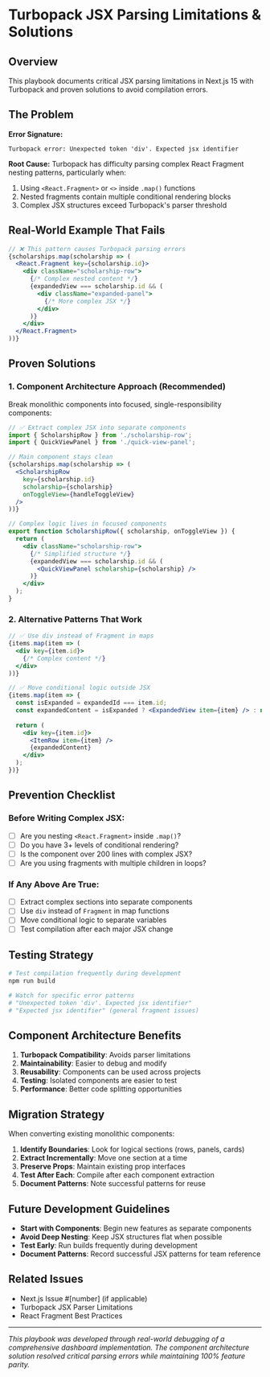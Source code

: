 # Turbopack JSX Parsing Limitations & Solutions

## Overview
This playbook documents critical JSX parsing limitations in Next.js 15 with Turbopack and proven solutions to avoid compilation errors.

## The Problem
**Error Signature:**
```
Turbopack error: Unexpected token 'div'. Expected jsx identifier
```

**Root Cause:** Turbopack has difficulty parsing complex React Fragment nesting patterns, particularly when:
1. Using `<React.Fragment>` or `<>` inside `.map()` functions
2. Nested fragments contain multiple conditional rendering blocks
3. Complex JSX structures exceed Turbopack's parser threshold

## Real-World Example That Fails
```jsx
// ❌ This pattern causes Turbopack parsing errors
{scholarships.map(scholarship => (
  <React.Fragment key={scholarship.id}>
    <div className="scholarship-row">
      {/* Complex nested content */}
      {expandedView === scholarship.id && (
        <div className="expanded-panel">
          {/* More complex JSX */}
        </div>
      )}
    </div>
  </React.Fragment>
))}
```

## Proven Solutions

### 1. Component Architecture Approach (Recommended)
Break monolithic components into focused, single-responsibility components:

```jsx
// ✅ Extract complex JSX into separate components
import { ScholarshipRow } from './scholarship-row';
import { QuickViewPanel } from './quick-view-panel';

// Main component stays clean
{scholarships.map(scholarship => (
  <ScholarshipRow 
    key={scholarship.id} 
    scholarship={scholarship}
    onToggleView={handleToggleView}
  />
))}

// Complex logic lives in focused components
export function ScholarshipRow({ scholarship, onToggleView }) {
  return (
    <div className="scholarship-row">
      {/* Simplified structure */}
      {expandedView === scholarship.id && (
        <QuickViewPanel scholarship={scholarship} />
      )}
    </div>
  );
}
```

### 2. Alternative Patterns That Work
```jsx
// ✅ Use div instead of Fragment in maps
{items.map(item => (
  <div key={item.id}>
    {/* Complex content */}
  </div>
))}

// ✅ Move conditional logic outside JSX
{items.map(item => {
  const isExpanded = expandedId === item.id;
  const expandedContent = isExpanded ? <ExpandedView item={item} /> : null;
  
  return (
    <div key={item.id}>
      <ItemRow item={item} />
      {expandedContent}
    </div>
  );
})}
```

## Prevention Checklist

### Before Writing Complex JSX:
- [ ] Are you nesting `<React.Fragment>` inside `.map()`?
- [ ] Do you have 3+ levels of conditional rendering?
- [ ] Is the component over 200 lines with complex JSX?
- [ ] Are you using fragments with multiple children in loops?

### If Any Above Are True:
- [ ] Extract complex sections into separate components
- [ ] Use `div` instead of `Fragment` in map functions
- [ ] Move conditional logic to separate variables
- [ ] Test compilation after each major JSX change

## Testing Strategy
```bash
# Test compilation frequently during development
npm run build

# Watch for specific error patterns
# "Unexpected token 'div'. Expected jsx identifier"
# "Expected jsx identifier" (general fragment issues)
```

## Component Architecture Benefits
1. **Turbopack Compatibility**: Avoids parser limitations
2. **Maintainability**: Easier to debug and modify
3. **Reusability**: Components can be used across projects
4. **Testing**: Isolated components are easier to test
5. **Performance**: Better code splitting opportunities

## Migration Strategy
When converting existing monolithic components:

1. **Identify Boundaries**: Look for logical sections (rows, panels, cards)
2. **Extract Incrementally**: Move one section at a time
3. **Preserve Props**: Maintain existing prop interfaces
4. **Test After Each**: Compile after each component extraction
5. **Document Patterns**: Note successful patterns for reuse

## Future Development Guidelines
- **Start with Components**: Begin new features as separate components
- **Avoid Deep Nesting**: Keep JSX structures flat when possible
- **Test Early**: Run builds frequently during development
- **Document Patterns**: Record successful JSX patterns for team reference

## Related Issues
- Next.js Issue #[number] (if applicable)
- Turbopack JSX Parser Limitations
- React Fragment Best Practices

---
*This playbook was developed through real-world debugging of a comprehensive dashboard implementation. The component architecture solution resolved critical parsing errors while maintaining 100% feature parity.*